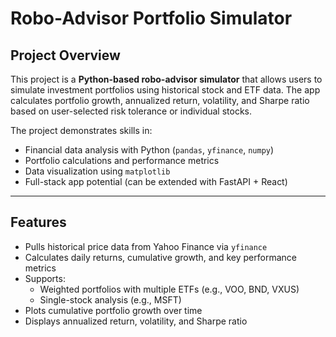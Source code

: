 # Robo-Advisor Portfolio Simulator

## Project Overview
This project is a **Python-based robo-advisor simulator** that allows users to simulate investment portfolios using historical stock and ETF data. The app calculates portfolio growth, annualized return, volatility, and Sharpe ratio based on user-selected risk tolerance or individual stocks.

The project demonstrates skills in:
- Financial data analysis with Python (`pandas`, `yfinance`, `numpy`)  
- Portfolio calculations and performance metrics  
- Data visualization using `matplotlib`  
- Full-stack app potential (can be extended with FastAPI + React)  

---

## Features
- Pulls historical price data from Yahoo Finance via `yfinance`  
- Calculates daily returns, cumulative growth, and key performance metrics  
- Supports:
  - Weighted portfolios with multiple ETFs (e.g., VOO, BND, VXUS)  
  - Single-stock analysis (e.g., MSFT)  
- Plots cumulative portfolio growth over time  
- Displays annualized return, volatility, and Sharpe ratio  
